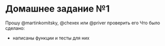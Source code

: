 # Домашнее задание №1
Прошу @martinkomitsky, @chexex или @priver проверить его
Что было сделано:
* написаны функции и тесты для них